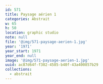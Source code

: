 ```yaml
---
id: 571
title: Paysage aérien 1
categories: Abstrait
w: 65
h: 50
location: graphic studio
note: null
file: '@img/571-paysage-aerien-1.jpg'
year: '1971'
year_start: 1971
year_end: null
image: '@img/571-paysage-aerien-1.jpg'
uuid: ac87d64f-f302-4585-b40f-43a400857b29
collections:
  - abstrait
---
```


